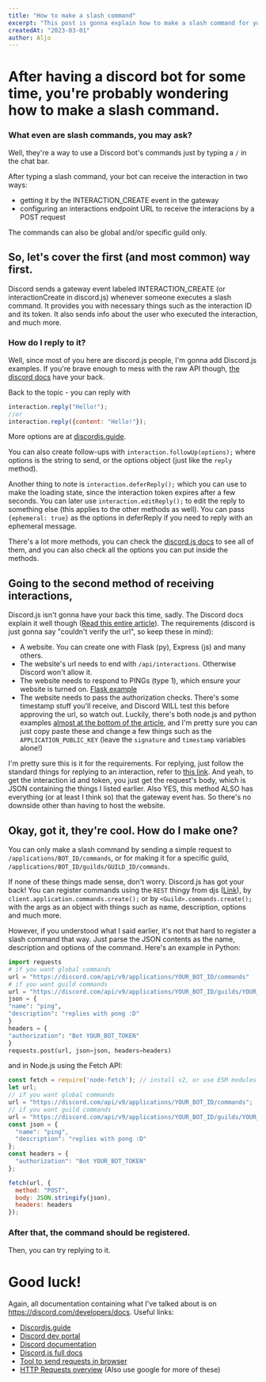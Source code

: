 ```yaml
---
title: "How to make a slash command"
excerpt: "This post is gonna explain how to make a slash command for your bot."
createdAt: "2023-03-01"
author: Aljo
---
```


# After having a discord bot for some time, you're probably wondering how to make a slash command.

### What even are slash commands, you may ask?
Well, they're a way to use a Discord bot's commands just by typing a `/` in the chat bar. 

After typing a slash command, your bot can receive the interaction in two ways: 
- getting it by the INTERACTION_CREATE event in the gateway
- configuring an interactions endpoint URL to receive the interacions by a POST request

The commands can also be global and/or specific guild only.

## So, let's cover the first (and most common) way first. 
Discord sends a gateway event labeled INTERACTION_CREATE (or interactionCreate in discord.js) whenever someone executes a slash command. It provides you with necessary things such as the interaction ID and its token. It also sends info about the user who executed the interaction, and much more. 
### How do I reply to it?
Well, since most of you here are discord.js people, I'm gonna add Discord.js examples. If you're brave enough to mess with the raw API though, [the discord docs](https://discord.com/developers/docs/interactions/receiving-and-responding#interactions) have your back.

Back to the topic - you can reply with
```js
interaction.reply("Hello!");
//or
interaction.reply({content: "Hello!"});
```
More options are at [discordjs.guide](https://discordjs.guide/slash-commands/response-methods.html).

You can also create follow-ups with `interaction.followUp(options);` where options is the string to send, or the options object (just like the `reply` method).

Another thing to note is `interaction.deferReply();` which you can use to make the loading state, since the interaction token expires after a few seconds. You can later use `interaction.editReply();` to edit the reply to something else (this applies to the other methods as well). You can pass `{ephemeral: true}` as the options in deferReply if you need to reply with an ephemeral message. 

There's a lot more methods, you can check the [discord.js docs](https://discord.js.org/) to see all of them, and you can also check all the options you can put inside the methods.

## Going to the second method of receiving interactions,
Discord.js isn't gonna have your back this time, sadly. The Discord docs explain it well though ([Read this entire article](https://discord.com/developers/docs/interactions/receiving-and-responding)). The requirements (discord is just gonna say "couldn't verify the url", so keep these in mind):
- A website. You can create one with Flask (py), Express (js) and many others. 
- The website's url needs to end with `/api/interactions`. Otherwise Discord won't allow it.
- The website needs to respond to PINGs (type 1), which ensure your website is turned on. [Flask example](https://discord.com/developers/docs/interactions/receiving-and-responding#receiving-an-interaction)
- The website needs to pass the authorization checks. There's some timestamp stuff you'll receive, and Discord WILL test this before approving the url, so watch out. Luckily, there's both node.js and python examples [almost at the bottom of the article](https://discord.com/developers/docs/interactions/receiving-and-responding#security-and-authorization), and I'm pretty sure you can just copy paste these and change a few things such as the `APPLICATION_PUBLIC_KEY` (leave the `signature` and `timestamp` variables alone!)

I'm pretty sure this is it for the requirements. For replying, just follow the standard things for replying to an interaction, refer to [this link](https://discord.com/developers/docs/interactions/receiving-and-responding#create-interaction-response). And yeah, to get the interaction id and token, you just get the request's body, which is JSON containing the things I listed earlier. Also YES, this method ALSO has everything (or at least I think so) that the gateway event has. So there's no downside other than having to host the website. 

## Okay, got it, they're cool. How do I make one?

You can only make a slash command by sending a simple request to `/applications/BOT_ID/commands`, or for making it for a specific guild, `/applications/BOT_ID/guilds/GUILD_ID/commands`. 

If none of these things made sense, don't worry. Discord.js has got your back! You can register commands using the `REST` thingy from djs ([Link](https://discordjs.guide/creating-your-bot/command-deployment.html)), by `client.application.commands.create();` or by `<Guild>.commands.create();` with the args as an object with things such as name, description, options and much more. 

However, if you understood what I said earlier, it's not that hard to register a slash command that way. Just parse the JSON contents as the name, description and options of the command. Here's an example in Python: 
```py
import requests
# if you want global commands
url = "https://discord.com/api/v9/applications/YOUR_BOT_ID/commands"
# if you want guild commands
url = "https://discord.com/api/v9/applications/YOUR_BOT_ID/guilds/YOUR_GUILD_ID/commands"
json = {
"name": "ping",
"description": "replies with pong :D"
}
headers = {
"authorization": "Bot YOUR_BOT_TOKEN"
}
requests.post(url, json=json, headers=headers)
```
and in Node.js using the Fetch API:
```js
const fetch = require('node-fetch'); // install v2, or use ESM modules which idk how to use
let url;
// if you want global commands
url = "https://discord.com/api/v9/applications/YOUR_BOT_ID/commands";
// if you want guild commands
url = "https://discord.com/api/v9/applications/YOUR_BOT_ID/guilds/YOUR_GUILD_ID/commands";
const json = {
  "name": "ping",
  "description": "replies with pong :D"
};
const headers = {
  "authorization": "Bot YOUR_BOT_TOKEN"
};

fetch(url, {
  method: "POST",
  body: JSON.stringify(json),
  headers: headers
});
```

### After that, the command should be registered.
Then, you can try replying to it. 

# Good luck!

Again, all documentation containing what I've talked about is on https://discord.com/developers/docs. Useful links:
- [Discordjs.guide](https://discordjs.guide)
- [Discord dev portal](https://discord.com/developers)
- [Discord documentation](https://discord.com/developers/docs)
- [Discord.js full docs](https://discord.js.org)
- [Tool to send requests in browser](https://reqbin.com)
- [HTTP Requests overview](https://www.tutorialspoint.com/http/http_requests.htm) (Also use google for more of these)